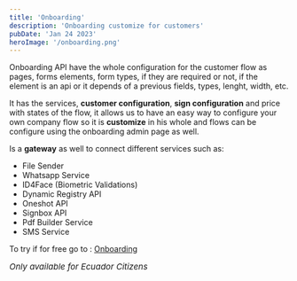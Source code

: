 ```yaml
---
title: 'Onboarding'
description: 'Onboarding customize for customers'
pubDate: 'Jan 24 2023'
heroImage: '/onboarding.png'
---
```


Onboarding API have the whole configuration for the customer flow as pages, forms elements, form types, if they are required or not, if the element is an api or it depends of a previous fields, types, lenght, width, etc.

It has the services, **customer configuration**, **sign configuration** and price with states of the flow, it allows us to have an easy way to configure your own company flow so it is **customize** in his whole and flows can be configure using the onboarding admin page as well.

Is a **gateway** as well to connect different services such as: 
- File Sender
- Whatsapp Service
- ID4Face (Biometric Validations)
- Dynamic Registry API
- Oneshot API
- Signbox API
- Pdf Builder Service
- SMS Service


To try if for free go to : <a href="https://onboarding.eclipsoft.dev" target="_blank">Onboarding</a>

<font size=”10px” style="font-size:15px">*Only available for Ecuador Citizens*</font>



